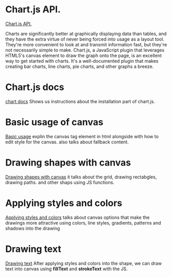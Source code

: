 # Chart.js API.
[Chart.js API.](https://www.webdesignerdepot.com/2013/11/easily-create-stunning-animated-charts-with-chart-js/)

Charts are significantly better at graphically displaying data than tables, and they have the extra virtue of never being forced into usage as a layout tool. They're more convenient to look at and transmit information fast, but they're not necessarily simple to make. Chart.js, a JavaScript plugin that leverages HTML5's canvas element to draw the graph onto the page, is an excellent way to get started with charts. It's a well-documented plugin that makes creating bar charts, line charts, pie charts, and other graphs a breeze.

# Chart.js docs 
[chart docs](https://www.chartjs.org/docs/latest/) Shows us instructions about the installation part of chart.js.  

# Basic usage of canvas
[Basic usage](https://developer.mozilla.org/en-US/docs/Web/API/Canvas_API/Tutorial/Basic_usage)
explin the canvas tag element in html alongside with how to edit style for the canvas. also talks about fallback content.

# Drawing shapes with canvas
[Drawing shapes with canvas](https://developer.mozilla.org/en-US/docs/Web/API/Canvas_API/Tutorial/Drawing_shapes)
it talks about the grid, drawing rectabgles, drawing paths. and other shaps using JS functions.

# Applying styles and colors
[Applying styles and colors](https://developer.mozilla.org/en-US/docs/Web/API/Canvas_API/Tutorial/Applying_styles_and_colors) talks about canvas options that make the drawings more attractive using colors, line styles, gradients, patterns and shadows into the drawing

# Drawing text
[Drawing text](https://developer.mozilla.org/en-US/docs/Web/API/Canvas_API/Tutorial/Drawing_text)
 After applying styles and colors into the shape, we can draw text into canvas using **fillText** and **strokeText** with the JS.